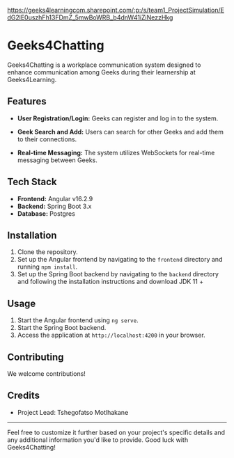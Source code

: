 https://geeks4learningcom.sharepoint.com/:p:/s/team1_ProjectSimulation/EdG2lE0uszhFh13FDmZ_5mwBoWRB_b4dnW41iZiNezzHkg

# Geeks4Chatting

Geeks4Chatting is a workplace communication system designed to enhance communication among Geeks during their learnership at Geeks4Learning.

## Features

- **User Registration/Login:** Geeks can register and log in to the system.
  
- **Geek Search and Add:** Users can search for other Geeks and add them to their connections.

- **Real-time Messaging:** The system utilizes WebSockets for real-time messaging between Geeks.

## Tech Stack

- **Frontend:** Angular v16.2.9
- **Backend:** Spring Boot 3.x
- **Database:** Postgres

## Installation

1. Clone the repository.
2. Set up the Angular frontend by navigating to the `frontend` directory and running `npm install`.
3. Set up the Spring Boot backend by navigating to the `backend` directory and following the installation instructions and download JDK 11 +

## Usage

1. Start the Angular frontend using `ng serve`.
2. Start the Spring Boot backend.
3. Access the application at `http://localhost:4200` in your browser.

## Contributing

We welcome contributions!

## Credits

- Project Lead: Tshegofatso Motlhakane


---

Feel free to customize it further based on your project's specific details and any additional information you'd like to provide. Good luck with Geeks4Chatting!
